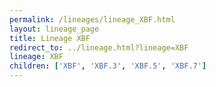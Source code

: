 ```yaml
---
permalink: /lineages/lineage_XBF.html
layout: lineage_page
title: Lineage XBF
redirect_to: ../lineage.html?lineage=XBF
lineage: XBF
children: ['XBF', 'XBF.3', 'XBF.5', 'XBF.7']
---
```

